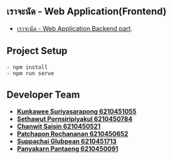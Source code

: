## เราจะนัด - Web Application(Frontend)
- [เราจะนัด - Web Application Backend part](https://github.com/testOrgWebTech/prototype-project-back).
## Project Setup
```
- npm install
- npm run serve
```

## Developer Team

- **[Kunkawee Suriyasarapong 6210451055](https://github.com/Gruszht6215)**
- **[Sethawut Pornsiripiyakul 6210450784](https://github.com/sethawutoff)**
- **[Chanwit Saisin 6210450521](https://github.com/ChanwitSS)**
- **[Patchapon Rochananan 6210450652](https://github.com/JimmyPatchapon)**
- **[Suppachai Glubpean 6210451713](https://github.com/suppachaidol)**
- **[Panyakarn Pantaeng 6210450091](https://github.com/lynnsentinel)**
